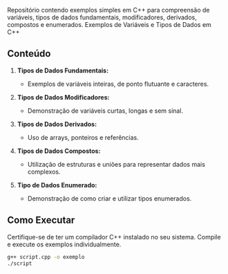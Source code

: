 Repositório contendo exemplos simples em C++ para compreensão de variáveis, tipos de dados fundamentais, modificadores, derivados, compostos e enumerados.
Exemplos de Variáveis e Tipos de Dados em C++

## Conteúdo

1. **Tipos de Dados Fundamentais:**
   - Exemplos de variáveis inteiras, de ponto flutuante e caracteres.

2. **Tipos de Dados Modificadores:**
   - Demonstração de variáveis curtas, longas e sem sinal.

3. **Tipos de Dados Derivados:**
   - Uso de arrays, ponteiros e referências.

4. **Tipos de Dados Compostos:**
   - Utilização de estruturas e uniões para representar dados mais complexos.

5. **Tipo de Dados Enumerado:**
   - Demonstração de como criar e utilizar tipos enumerados.

## Como Executar

Certifique-se de ter um compilador C++ instalado no seu sistema. Compile e execute os exemplos individualmente.

```bash
g++ script.cpp -o exemplo
./script
